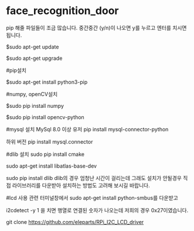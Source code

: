 # face_recognition_door

pip 해줄 파일들이 조금 많습니다. 중간중간 (y/n)이 나오면 y를 누르고 엔터를 치시면 됩니다.

$sudo apt-get update

$sudo apt-get upgrade

#pip설치

$sudo apt-get install python3-pip

#numpy, openCV설치

$sudo pip install numpy

$sudo pip install opencv-python

#mysql 설치
MySql 8.0 이상 유저
pip install mysql-connector-python

하위 버전
pip install mysql.connector

#dlib 설치
sudo pip install cmake

sudo apt-get install libatlas-base-dev

sudo pip install dlib
dlib의 경우 엄청난 시간이 걸리는데 그래도 설치가 안될경우 직접 라이브러리를 다운받아 설치하는 방법도 고려해 보시길 바랍니다.

#lcd 사용 관련
터미널창에서 
sudo apt-get install python-smbus를 다운받고

i2cdetect -y 1 을 치면 행열로 연결된 숫자가 나오는데 저희의 경우 0x27이였습니다.

git clone https://github.com/eleparts/RPi_I2C_LCD_driver

